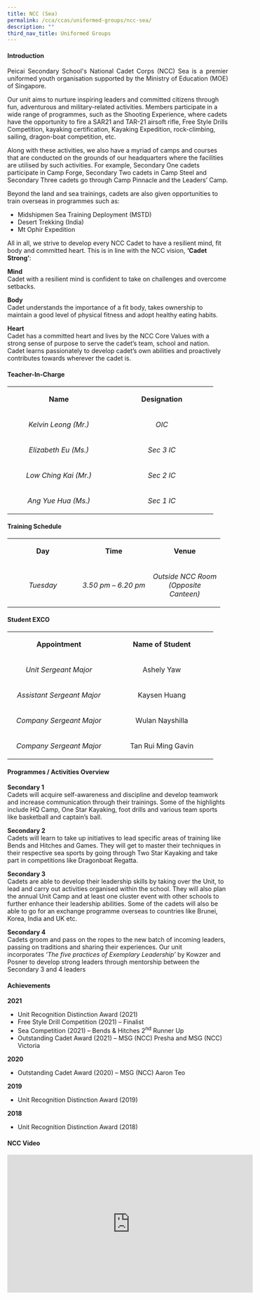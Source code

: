 ```yaml
---
title: NCC (Sea)
permalink: /cca/ccas/uniformed-groups/ncc-sea/
description: ""
third_nav_title: Uniformed Groups
---
```

<h4><strong>Introduction</strong></h4>
<p><p align="justify">Peicai Secondary School's National Cadet Corps (NCC) Sea is a premier uniformed youth organisation supported by the Ministry of Education (MOE) of Singapore.</p>
<p>Our unit aims to nurture inspiring leaders and committed citizens through fun, adventurous and military-related activities. Members participate in a wide range of programmes, such as the Shooting Experience, where cadets have the opportunity to fire a SAR21 and TAR-21 airsoft rifle, Free Style Drills Competition, kayaking certification, Kayaking Expedition, rock-climbing, sailing, dragon-boat competition, etc.</p>
<p>Along with these activities, we also have a myriad of camps and courses that are conducted on the grounds of our headquarters where the facilities are utilised by such activities. For example, Secondary One cadets participate in Camp Forge, Secondary Two cadets in Camp Steel and Secondary Three cadets go through Camp Pinnacle and the Leaders&rsquo; Camp.</p>
<p>Beyond the land and sea trainings, cadets are also given opportunities to train overseas in programmes such as:</p>
<ul>
<li>Midshipmen Sea Training Deployment (MSTD)&nbsp;</li>
<li>Desert Trekking (India)&nbsp;</li>
<li>Mt Ophir Expedition</li>
</ul>
<div>All in all, we strive to develop every NCC Cadet to have a resilient mind, fit body and committed heart. This is in line with the NCC vision,&nbsp;<strong>&lsquo;Cadet Strong&rsquo;</strong>:</div>
<p><strong>Mind<br /></strong>Cadet with a resilient mind is confident to take on challenges and overcome setbacks.&nbsp;</p>
<p><strong>Body<br /></strong>Cadet understands the importance of a fit body, takes ownership to maintain a good level of physical fitness and adopt healthy eating habits.&nbsp;</p>
<p><strong>Heart<br /></strong>Cadet has a committed heart and lives by the NCC Core Values with a strong sense of purpose to serve the cadet&rsquo;s team, school and nation. Cadet learns passionately to develop cadet&rsquo;s own abilities and proactively contributes towards wherever the cadet is.</p>
<h4><strong>Teacher-In-Charge</strong></h4>
<table width="439">
<tbody>
<tr>
<td style="text-align: center;" width="219">
<p><strong>Name</strong></p>
</td>
<td style="text-align: center;" width="219">
<p><strong>Designation</strong></p>
</td>
</tr>
<tr>
<td style="text-align: center;" width="219">
<p><em>Kelvin Leong (Mr.)</em></p>
</td>
<td style="text-align: center;" width="219">
<p><em>OIC</em></p>
</td>
</tr>
<tr>
<td style="text-align: center;" width="219">
<p><em>Elizabeth Eu (Ms.)</em></p>
</td>
<td style="text-align: center;" width="219">
<p><em>Sec 3 IC</em></p>
</td>
</tr>
<tr>
<td style="text-align: center;" width="219">
<p><em>Low Ching Kai (Mr.)</em></p>
</td>
<td style="text-align: center;" width="219">
<p><em>Sec 2 IC</em></p>
</td>
</tr>
<tr>
<td style="text-align: center;" width="219">
<p><em>Ang Yue Hua (Ms.)</em></p>
</td>
<td style="text-align: center;" width="219">
<p><em>Sec 1 IC</em></p>
</td>
</tr>
</tbody>
</table>
<h4><strong>Training Schedule</strong></h4>
<table width="439">
<tbody>
<tr>
<td style="text-align: center;" width="146">
<p><strong>Day</strong></p>
</td>
<td style="text-align: center;" width="146">
<p><strong>Time</strong></p>
</td>
<td style="text-align: center;" width="146">
<p><strong>Venue</strong></p>
</td>
</tr>
<tr>
<td style="text-align: center;" width="146">
<p><em>Tuesday</em></p>
</td>
<td style="text-align: center;" width="146">
<p><em>3.50 pm &ndash; 6.20 pm</em></p>
</td>
<td style="text-align: center;" width="146">
<p><em>Outside NCC Room (Opposite Canteen)</em></p>
</td>
</tr>
</tbody>
</table>
<h4><strong>Student EXCO</strong></h4>
<table width="439">
<tbody>
<tr>
<td style="text-align: center;" width="219">
<p><strong>Appointment</strong></p>
</td>
<td style="text-align: center;" width="219">
<p><strong>Name of Student</strong></p>
</td>
</tr>
<tr>
<td style="text-align: center;" width="219">
<p><em>Unit Sergeant Major</em></p>
</td>
<td style="text-align: center;" width="219">
<p>Ashely Yaw</p>
</td>
</tr>
<tr>
<td style="text-align: center;" width="219">
<p><em>Assistant Sergeant Major</em></p>
</td>
<td style="text-align: center;" width="219">
<p>Kaysen Huang</p>
</td>
</tr>
<tr>
<td style="text-align: center;" width="219">
<p><em>Company Sergeant Major</em></p>
</td>
<td style="text-align: center;" width="219">
<p>Wulan Nayshilla</p>
</td>
</tr>
<tr>
<td style="text-align: center;" width="219">
<p><em>Company Sergeant Major</em></p>
</td>
<td style="text-align: center;" width="219">
<p>Tan Rui Ming Gavin</p>
</td>
</tr>
</tbody>
</table>
<h4><strong>Programmes / Activities Overview</strong></h4>
<p><strong>Secondary 1<br /></strong>Cadets will acquire self-awareness and discipline and develop teamwork and increase communication through their trainings. Some of the highlights include HQ Camp, One Star Kayaking, foot drills and various team sports like basketball and captain&rsquo;s ball.&nbsp;</p>
<p><strong>Secondary 2<br /></strong>Cadets will learn to take up initiatives to lead specific areas of training like Bends and Hitches and Games. They will get to master their techniques in their respective sea sports by going through Two Star Kayaking and take part in competitions like Dragonboat Regatta.</p>
<p><strong>Secondary 3<br /></strong>Cadets are able to develop their leadership skills by taking over the Unit, to lead and carry out activities organised within the school. They will also plan the annual Unit Camp and at least one cluster event with other schools to further enhance their leadership abilities. Some of the cadets will also be able to go for an exchange programme overseas to countries like Brunei, Korea, India and UK etc.</p>
<p><strong>Secondary 4<br /></strong>Cadets groom and pass on the ropes to the new batch of incoming leaders, passing on traditions and sharing their experiences. Our unit incorporates&nbsp;<em>&lsquo;The five practices of Exemplary Leadership&rsquo;</em> by Kowzer and Posner to develop strong leaders through mentorship between the Secondary 3 and 4 leaders&nbsp;</p>
<h4><strong>Achievements</strong></h4>
<p><strong>2021</strong></p>
<ul>
<li>Unit Recognition Distinction Award (2021)</li>
<li>Free Style Drill Competition (2021) &ndash; Finalist</li>
<li>Sea Competition (2021) &ndash; Bends &amp; Hitches 2<sup>nd</sup>&nbsp;Runner Up</li>
<li>Outstanding Cadet Award (2021) &ndash; MSG (NCC) Presha and MSG (NCC) Victoria</li>
</ul>
<p><strong>2020</strong></p>
<ul>
<li>Outstanding Cadet Award (2020) &ndash; MSG (NCC) Aaron Teo</li>
</ul>
<p><strong>2019</strong></p>
<ul>
<li>Unit Recognition Distinction Award (2019)</li>
</ul>
<p><strong>2018</strong></p>
<ul>
<li>Unit Recognition Distinction Award (2018)</li>
</ul>
<h4><strong>NCC Video</strong></h4>
<iframe src="https://www.youtube.com/embed/jP3EFftNDHY" width="560" height="315" frameborder="0" allowfullscreen="allowfullscreen" data-mce-fragment="1"></iframe>